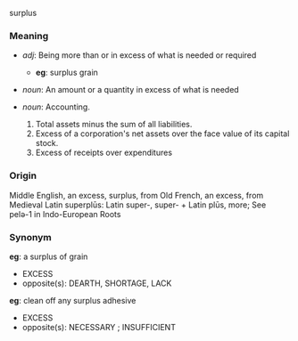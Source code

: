 surplus
### Meaning
+ _adj_: Being more than or in excess of what is needed or required
    + __eg__: surplus grain

+ _noun_: An amount or a quantity in excess of what is needed
+ _noun_: Accounting.
   1. Total assets minus the sum of all liabilities.
   2. Excess of a corporation's net assets over the face value of its capital stock.
   3. Excess of receipts over expenditures

### Origin

Middle English, an excess, surplus, from Old French, an excess, from Medieval Latin superplūs: Latin super-, super- + Latin plūs, more; See pelə-1 in Indo-European Roots

### Synonym

__eg__: a surplus of grain

+ EXCESS
+ opposite(s): DEARTH, SHORTAGE, LACK

__eg__: clean off any surplus adhesive

+ EXCESS
+ opposite(s): NECESSARY ; INSUFFICIENT


